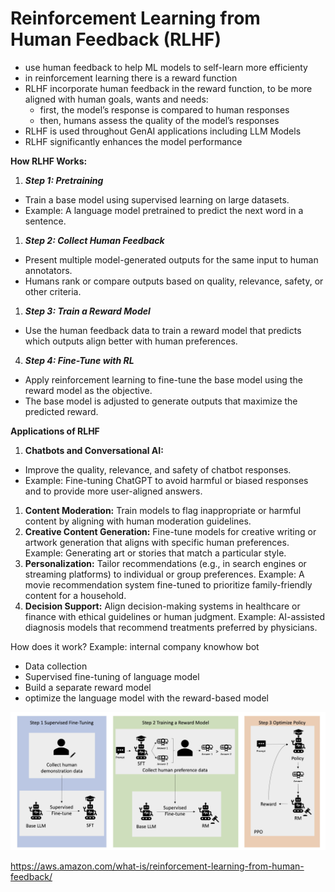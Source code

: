 # Reinforcement Learning from Human Feedback (RLHF)

- use human feedback to help ML models to self-learn more efficienty
- in reinforcement learning there is a reward function
- RLHF incorporate human feedback in the reward function, to be more aligned with human goals, wants and needs:
    - first, the model’s response is compared to human responses
    - then, humans assess the quality of the model’s responses
- RLHF is used throughout GenAI applications including LLM Models
- RLHF significantly enhances the model performance

**How RLHF Works:**

1. ***Step 1: Pretraining*** 
- Train a base model using supervised learning on large datasets.
- Example: A language model pretrained to predict the next word in a sentence.
1. ***Step 2: Collect Human Feedback***
- Present multiple model-generated outputs for the same input to human annotators.
- Humans rank or compare outputs based on quality, relevance, safety, or other criteria.
1. ***Step 3: Train a Reward Model***
- Use the human feedback data to train a reward model that predicts which outputs align better with human preferences.

4.	***Step 4: Fine-Tune with RL***

- Apply reinforcement learning to fine-tune the base model using the reward model as the objective.
- The base model is adjusted to generate outputs that maximize the predicted reward.

**Applications of RLHF**

1. **Chatbots and Conversational AI:**
- Improve the quality, relevance, and safety of chatbot responses.
- Example: Fine-tuning ChatGPT to avoid harmful or biased responses and to provide more user-aligned answers.
1. **Content Moderation:** Train models to flag inappropriate or harmful content by aligning with human moderation guidelines.
2. **Creative Content Generation:** Fine-tune models for creative writing or artwork generation that aligns with specific human preferences. Example: Generating art or stories that match a particular style.
3. **Personalization:** Tailor recommendations (e.g., in search engines or streaming platforms) to individual or group preferences. Example: A movie recommendation system fine-tuned to prioritize family-friendly content for a household.
4. **Decision Support:** Align decision-making systems in healthcare or finance with ethical guidelines or human judgment. Example: AI-assisted diagnosis models that recommend treatments preferred by physicians.

How does it work? Example: internal company knowhow bot

- Data collection
- Supervised fine-tuning of language model
- Build a separate reward model
- optimize the language model with the reward-based model

![image.png](Reinforcement%20Learning%20from%20Human%20Feedback%20(RLHF)%20175d5f4e5b4f80098a93c2ee4d95d743/image.png)

https://aws.amazon.com/what-is/reinforcement-learning-from-human-feedback/